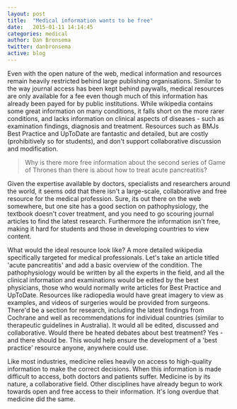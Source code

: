 ```yaml
---
layout: post
title:  "Medical information wants to be free"
date:   2015-01-11 14:14:45
categories: medical
author: Dan Bronsema
twitter: danbronsema
active: blog
---
```


Even with the open nature of the web, medical information and resources remain heavily restricted behind large publishing organisations. Similar to the way journal access has been kept behind paywalls, medical resources are only available for a fee even though much of this information has already been payed for by public institutions. While wikipedia contains some great information on many conditions, it falls short on the more rarer conditions, and lacks information on clinical aspects of diseases - such as examination findings, diagnosis and treatment. Resources such as BMJs Best Practice and UpToDate are fantastic and detailed, but are costly (prohibitively so for students), and don't support collaborative discussion and modification. 

> Why is there more free information about the second series of Game of Thrones than there is about how to treat acute pancreatitis?

Given the expertise available by doctors, specialists and researchers around the world, it seems odd that there isn't a large-scale, collaborative and free resource for the medical profession. Sure, its out there on the web somewhere, but one site has a good section on pathophysiology, the textbook doesn't cover treatment, and you need to go scouring journal articles to find the latest research. Furthermore the information isn't free, making it hard for students and those in developing countries to view content. 

 What would the ideal resource look like? A more detailed wikipedia specifically targeted for medical professionals. Let's take an article titled 'acute pancreatitis' and add a basic overview of the condition. The pathophysiology would be written by all the experts in the field, and all the clinical information and examinations would be edited by the best physicians, those who would normally write articles for Best Practice and UpToDate. Resources like radiopedia would have great imagery to view as examples, and videos of surgeries would be provided from surgeons. There'd be a section for research, including the latest findings from Cochrane and well as recommendations for individual countries (similar to therapeutic guidelines in Australia). It would all be edited, discussed and collaborative. Would there be heated debates about best treatment? Yes - and there should be. This would help ensure the development of a 'best practice' resource anyone, anywhere could use. 

 Like most industries, medicine relies heavily on access to high-quality information to make the correct decisions. When this information is made difficult to access, both doctors and patients suffer. Medicine is by its nature, a collaborative field. Other disciplines have already begun to work towards open and free access to their information. It's long overdue that medicine did the same. 
